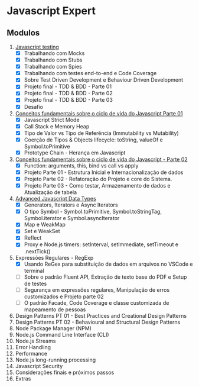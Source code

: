 # Javascript Expert

## Modulos

1. [Javascript testing](./01-javascript-testing)
    - [x] Trabalhando com Mocks
    - [x] Trabalhando com Stubs
    - [x] Trabalhando com Spies
    - [x] Trabalhando com testes end-to-end e Code Coverage
    - [x] Sobre Test Driven Development e Behaviour Driven Development
    - [x] Projeto final - TDD & BDD - Parte 01
    - [x] Projeto final - TDD & BDD - Parte 02
    - [x] Projeto final - TDD & BDD - Parte 03
    - [x] Desafio
2. [Conceitos fundamentais sobre o ciclo de vida do Javascript Parte 01](./02-Conceitos-fundamentais-sobre-o-ciclo-de-vida-do-Javascript-Parte-01)
    - [x] Javascript Strict Mode
    - [x] Call Stack e Memory Heap
    - [x] Tipo de Valor vs Tipo de Referência (Immutability vs Mutability)
    - [x] Coerção de Tipos &amp; Objects lifecycle: toString, valueOf e Symbol.toPrimitive
    - [x] Prototype Chain -  Herança em Javascript
3. [Conceitos fundamentais sobre o ciclo de vida do Javascript - Parte 02](./03-Conceitos-fundamentais-sobre-o-ciclo-de-vida-do-Javascript-Parte-02)
    - [x] Function: arguments, this, bind vs call vs apply
    - [x] Projeto Parte 01 - Estrutura Inicial e Internacionalização de dados
    - [x] Projeto Parte 02 - Refatoração do Projeto e core do Sistema.
    - [x] Projeto Parte 03 - Como testar, Armazenamento de dados e Atualização de tabela
4. [Advanced Javascript Data Types](./04-Advanced-Javascript-Data-Types/)
    - [x] Generators, Iterators e Async Iterators
    - [x] O tipo Symbol - Symbol.toPrimitive, Symbol.toStringTag, Symbol.iterator e Symbol.asyncIterator
    - [x] Map e WeakMap
    - [x] Set e WeakSet
    - [x] Reflect
    - [x] Proxy e Node.js timers: setInterval, setImmediate, setTimeout e .nextTick()
5. Expressões Regulares - RegExp
    - [x] Usando ReGex para substituição de dados em arquivos no VSCode e terminal
    - [ ] Sobre o padrão Fluent API, Extração de texto base do PDF e Setup de testes
    - [ ] Segurança em expressões regulares, Manipulação de erros customizados e Projeto parte 02
    - [ ] O padrão Facade, Code Coverage e classe customizada de mapeamento de pessoas
6. Design Patterns PT 01 - Best Practices and Creational Design Patterns
7. Design Patterns PT 02 - Behavioural and Structural Design Patterns
8. Node Package Manager (NPM)
9. Node.js Command Line Interface (CLI)
10. Node.js Streams
11. Error Handling
12. Performance 
13. Node.js long-running processing
14. Javascript Security
15. Considerações finais e próximos passos
16. Extras
